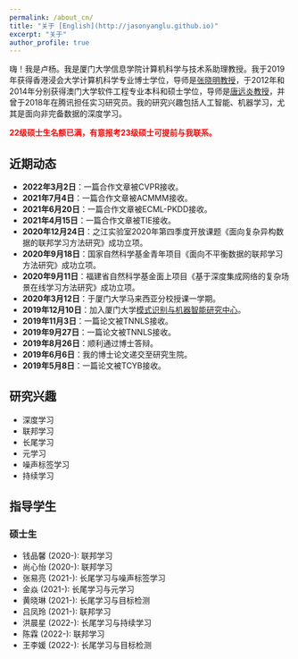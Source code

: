 ```yaml
---
permalink: /about_cn/
title: "关于 [English](http://jasonyanglu.github.io)"
excerpt: "关于"
author_profile: true
---
```


嗨！我是卢杨。我是厦门大学信息学院计算机科学与技术系助理教授。我于2019年获得香港浸会大学计算机科学专业博士学位，导师是[张晓明教授](http://www.comp.hkbu.edu.hk/~ymc/)，于2012年和2014年分别获得澳门大学软件工程专业本科和硕士学位，导师是[唐远炎教授](https://www.fst.um.edu.mo/en/staff/fstyyt.html)，并曾于2018年在腾讯担任实习研究员。我的研究兴趣包括人工智能、机器学习，尤其是面向非完备数据的深度学习。

<span style="color:red">**22级硕士生名额已满，有意报考23级硕士可提前与我联系。**</span>


## 近期动态

* **2022年3月2日**：一篇合作文章被CVPR接收。
* **2021年7月4日**：一篇合作文章被ACMMM接收。
* **2021年6月20日**：一篇合作文章被ECML-PKDD接收。
* **2021年4月15日**：一篇合作文章被TIE接收。
* **2020年12月24日**：之江实验室2020年第四季度开放课题《面向复杂异构数据的联邦学习方法研究》成功立项。
* **2020年9月18日**：国家自然科学基金青年项目《面向不平衡数据的联邦学习方法研究》成功立项。
* **2020年9月11日**：福建省自然科学基金面上项目《基于深度集成网络的复杂场景在线学习方法研究》成功立项。
* **2020年3月12日**：于厦门大学马来西亚分校授课一学期。
* **2019年12月10日**：加入厦门大学[模式识别与机器智能研究中心](http://pami.xmu.edu.cn/)。
* **2019年11月3日**：一篇论文被TNNLS接收。
* **2019年9月27日**：一篇论文被TNNLS接收。
* **2019年8月26日**：顺利通过博士答辩。
* **2019年6月6日**：我的博士论文递交至研究生院。
* **2019年5月8日**：一篇论文被TCYB接收。



## 研究兴趣

* 深度学习
* 联邦学习
* 长尾学习
* 元学习
* 噪声标签学习
* 持续学习



## 指导学生

### 硕士生

* 钱品馨 (2020-): 联邦学习
* 尚心怡 (2020-): 联邦学习
* 张易亮 (2021-): 长尾学习与噪声标签学习
* 金焱 (2021-): 长尾学习与元学习
* 黄晓琳 (2021-): 长尾学习与目标检测
* 吕凤玲 (2021-): 联邦学习
* 洪晨星 (2022-): 长尾学习与持续学习
* 陈霖 (2022-): 联邦学习
* 王李媛 (2022-): 长尾学习与目标检测